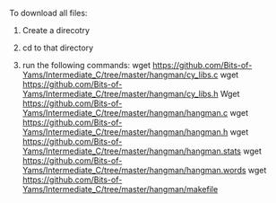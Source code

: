 To download all files:

1. Create a direcotry

2. cd to that directory

3. run the following commands:
wget https://github.com/Bits-of-Yams/Intermediate_C/tree/master/hangman/cy_libs.c
wget https://github.com/Bits-of-Yams/Intermediate_C/tree/master/hangman/cy_libs.h
Wget https://github.com/Bits-of-Yams/Intermediate_C/tree/master/hangman/hangman.c
wget https://github.com/Bits-of-Yams/Intermediate_C/tree/master/hangman/hangman.h
wget https://github.com/Bits-of-Yams/Intermediate_C/tree/master/hangman/hangman.stats
wget https://github.com/Bits-of-Yams/Intermediate_C/tree/master/hangman/hangman.words
wget https://github.com/Bits-of-Yams/Intermediate_C/tree/master/hangman/makefile
